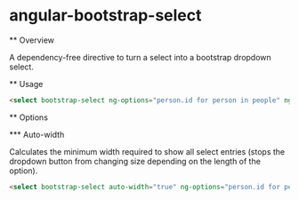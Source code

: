 angular-bootstrap-select
========================

** Overview

A dependency-free directive to turn a select into a bootstrap dropdown select.

** Usage

```html
<select bootstrap-select ng-options="person.id for person in people" ng-model="currentPerson"></select>
```

** Options

*** Auto-width

Calculates the minimum width required to show all select entries (stops the dropdown button from changing size depending on the length of the option).

```html
<select bootstrap-select auto-width="true" ng-options="person.id for person in people" ng-model="currentPerson"></select>
```